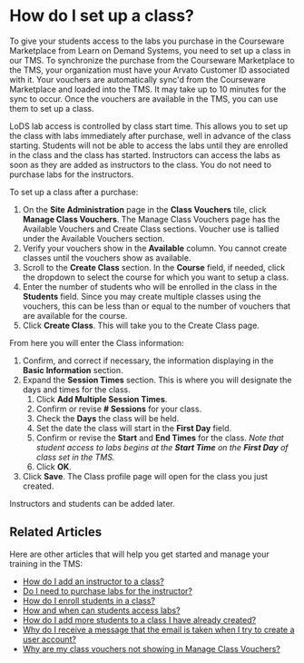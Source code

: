 # How do I set up a class?

To give your students access to the labs you purchase in the Courseware Marketplace from Learn on Demand Systems, you need to set up a class in our TMS. To synchronize the purchase from the Courseware Marketplace to the TMS, your organization must have your Arvato Customer ID associated with it. Your vouchers are automatically sync'd from the Courseware Marketplace and loaded into the TMS. It may take up to 10 minutes for the sync to occur. Once the vouchers are available in the TMS, you can use them to set up a class.

LoDS lab access is controlled by class start time. This allows you to set up the class with labs immediately after purchase, well in advance of the class starting. Students will not be able to access the labs until they are enrolled in the class and the class has started. Instructors can access the labs as soon as they are added as instructors to the class. You do not need to purchase labs for the instructors.

To set up a class after a purchase:
1. On the **Site Administration** page in the **Class Vouchers** tile, click **Manage Class Vouchers**. The Manage Class Vouchers page has the Available Vouchers and Create Class sections. Voucher use is tallied under the Available Vouchers section.
1. Verify your vouchers show in the **Available** column. You cannot create classes until the vouchers show as available.
1. Scroll to the **Create Class** section. In the **Course** field, if needed, click the dropdown to select the course for which you want to setup a class.
1. Enter the number of students who will be enrolled in the class in the **Students** field. Since you may create multiple classes using the vouchers, this can be less than or equal to the number of vouchers that are available for the course.
1. Click **Create Class**. This will take you to the Create Class page.

From here you will enter the Class information:
1. Confirm, and correct if necessary, the information displaying in the **Basic Information** section.
1. Expand the **Session Times** section. This is where you will designate the days and times for the class.
     1. Click **Add Multiple Session Times**.
     1. Confirm or revise **# Sessions** for your class.
     1. Check the **Days** the class will be held.
     1. Set the date the class will start in the **First Day** field.
     1. Confirm or revise the **Start** and **End Times** for the class. *Note that student access to labs begins at the **Start Time** on the **First Day** of class set in the TMS.*
     1. Click **OK**.
1. Click **Save**. The Class profile page will open for the class you just created.

Instructors and students can be added later. 

## Related Articles
Here are other articles that will help you get started and manage your training in the TMS:

- [How do I add an instructor to a class?](add-instructor-to-class.md)
- [Do I need to purchase labs for the instructor?](../faq-for-arvato-marketplace/purchase-labs-for-instructor.md)
- [How do I enroll students in a class?](enroll-students-in-class.md)
- [How and when can students access labs?](../faq-for-arvato-marketplace/students-access-labs.md)
- [How do I add more students to a class I have already created?](add-more-students-to-class.md)
- [Why do I receive a message that the email is taken when I try to create a user account?](../user-accounts/email-taken-message.md)
- [Why are my class vouchers not showing in Manage Class Vouchers?](../faq-for-arvato-marketplace/vouchers-not-showing-in-manage-class-vouchers.md)

